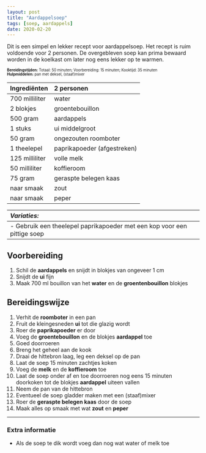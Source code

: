 ```yaml
---
layout: post
title: "Aardappelsoep"
tags: [soep, aardappels]
date: 2020-02-20
---
```


Dit is een simpel en lekker recept voor aardappelsoep. Het recept is ruim voldoende voor 2 personen. De overgebleven soep kan prima bewaard worden in de koelkast om later nog eens lekker op te warmen.  

<sub><sup>
**Bereidingstijden:** Totaal: 50 minuten; Voorbereiding: 15 minuten; Kooktijd: 35 minuten  
**Hulpmiddelen:** pan met deksel, (staaf)mixer
</sup></sub>

| Ingrediënten   | 2 personen                  |
|:-------------- |:--------------------------- |
| 700 milliliter | water                       |
| 2 blokjes      | groentebouillon             |
| 500 gram       | aardappels                  |
| 1 stuks        | ui middelgroot              |
| 50 gram        | ongezouten roomboter        |
| 1 theelepel    | paprikapoeder (afgestreken) |
| 125 milliliter | volle melk                  |
| 50 milliliter  | koffieroom                  |
| 75 gram        | geraspte belegen kaas       |
| naar smaak     | zout                        |
| naar smaak     | peper                       |

| _Variaties:_                                                            |
|:----------------------------------------------------------------------- |
| - Gebruik een theelepel paprikapoeder met een kop voor een pittige soep |

## Voorbereiding
1. Schil de **aardappels** en snijdt in blokjes van ongeveer 1 cm
2. Snijdt de **ui** fijn
3. Maak 700 ml bouillon van het **water** en de **groentenbouillon** blokjes

## Bereidingswijze
1. Verhit de **roomboter** in een pan
2. Fruit de kleingesneden **ui** tot die glazig wordt
3. Roer de **paprikapoeder** er door
4. Voeg de **groentebouillon** en de blokjes **aardappel** toe
5. Goed doorroeren
6. Breng het geheel aan de kook
7. Draai de hittebron laag, leg een deksel op de pan
8. Laat de soep 15 minuten zachtjes koken
9. Voeg de **melk** en de **koffieroom** toe
10. Laat de soep onder af en toe doorroeren nog eens 15 minuten doorkoken tot de blokjes **aardappel** uiteen vallen
11. Neem de pan van de hittebron
12. Eventueel de soep gladder maken met een (staaf)mixer
13. Roer de **geraspte belegen kaas** door de soep
14. Maak alles op smaak met wat **zout** en **peper**

-----------------------------------------------------------------------
### Extra informatie  
- Als de soep te dik wordt voeg dan nog wat water of melk toe
